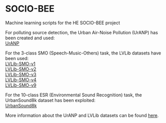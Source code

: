 # SOCIO-BEE
Machine learning scripts for the HE SOCIO-BEE project

For polluting source detection, the Urban Air-Noise Pollution (UrANP) has been created and used:    
[UrANP](https://research.playcompass.com/files/UrANP.zip)  

For the 3-class SMO (Speech-Music-Others) task, the LVLib datasets have been used:  
[LVLib-SMO-v1](https://research.playcompass.com/files/LVLib-SMO-1.zip)  
[LVLib-SMO-v2](https://research.playcompass.com/files/LVLib-SMO-2.zip)  
[LVLib-SMO-v3](https://research.playcompass.com/files/LVLib-SMO-3.zip)  
[LVLib-SMO-v4](https://research.playcompass.com/files/LVLib-SMO-4.zip)  
[LVLib-SMO-v9](mailto:lvrysis@auth.gr?subject=Request%20for%20the%20LVLib-v9%20dataset)

For the 10-class ESR (Environmental Sound Recognition) task, the UrbanSound8k dataset has been exploited:   
[UrbanSound8k](https://urbansounddataset.weebly.com/urbansound8k.html)

More information about the UrANP and LVLib datasets can be found [here](http://m3c.web.auth.gr/research/datasets/).
